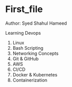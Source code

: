 # First_file

Author: Syed Shahul Hameed

Learning Devops

1. Linux
2. Bash Scripting
3. Networking Concepts
4. Git & GitHub
5. AWS
6. CI/CD
7. Docker & Kubernetes
8. Containerization

   
